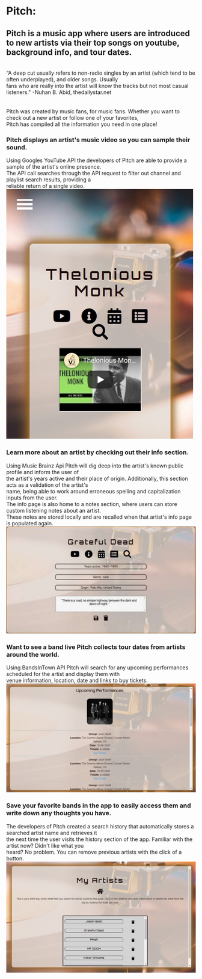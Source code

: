 # Pitch:

## Pitch is a music app where users are introduced to new artists via their top songs on youtube, background info, and tour dates.
<br>
“A deep cut usually refers to non-radio singles by an artist (which tend to be often underplayed), and older songs. Usually<br>
fans who are really into the artist will know the tracks but not most casual listeners." -Nuhan B. Abid, thedailystar.net<br>
<br>
<br>
Pitch was created by music fans, for music fans. Whether you want to check out a new artist or follow one of your favorites,<br>
Pitch has compiled all the information you need in one place!

### Pitch displays an artist's music video so you can sample their sound.
 Using Googles YouTube API the developers of Pitch are able to provide a sample of the artist's online presence.<br>
 The API call searches through the API request to filter out channel and playlist search results, providing a <br>
 reliable return of a single video.
 <br>
![youtube screenshot](./assets/images/readme-screenshots/youtube.jpg)
 
 ### Learn more about an artist by checking out their info section.
Using Music Brainz Api Pitch will dig deep into the artist's known public profile and inform the user of<br>
the artist's years active and their place of origin. Additionally, this section acts as a validation of the artist's<br>
name, being able to work around erroneous spelling and capitalization inputs from the user.<br>
The info page is also home to a notes section, where users can store custom listening notes about an artist.<br>
These notes are stored locally and are recalled when that artist's info page is populated again.
<br>
![artist info screenshot](./assets/images/readme-screenshots/info.jpg)

 ### Want to see a band live Pitch collects tour dates from artists around the world. 
 Using BandsInTown API Pitch will search for any upcoming performances scheduled for the artist and display them with<br>
 venue information, location, date and links to buy tickets.
 <br>
 ![tour dates screenshot](./assets/images/readme-screenshots/tour.jpg)

### Save your favorite bands in the app to easily access them and write down any thoughts you have.
The developers of Pitch created a search history that automatically stores a searched artist name and retrieves it<br>
the next time the user visits the history section of the app. Familiar with the artist now? Didn't like what you<br>
heard? No problem. You can remove previous artists with the click of a button.
<br>
![artist history screenshot](./assets/images/readme-screenshots/history.jpg)
